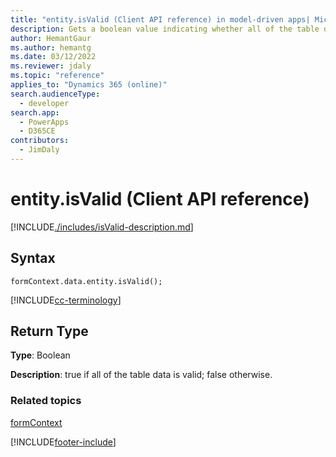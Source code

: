 ```yaml
---
title: "entity.isValid (Client API reference) in model-driven apps| MicrosoftDocs"
description: Gets a boolean value indicating whether all of the table data is valid.
author: HemantGaur
ms.author: hemantg
ms.date: 03/12/2022
ms.reviewer: jdaly
ms.topic: "reference"
applies_to: "Dynamics 365 (online)"
search.audienceType: 
  - developer
search.app: 
  - PowerApps
  - D365CE
contributors:
  - JimDaly
---
```

# entity.isValid (Client API reference)



[!INCLUDE[./includes/isValid-description.md](./includes/isValid-description.md)]

## Syntax

`formContext.data.entity.isValid();`

[!INCLUDE[cc-terminology](../../../../data-platform/includes/cc-terminology.md)]

## Return Type

**Type**: Boolean

**Description**: true if all of the table data is valid; false otherwise.

### Related topics

[formContext](../../clientapi-form-context.md)



[!INCLUDE[footer-include](../../../../../includes/footer-banner.md)]